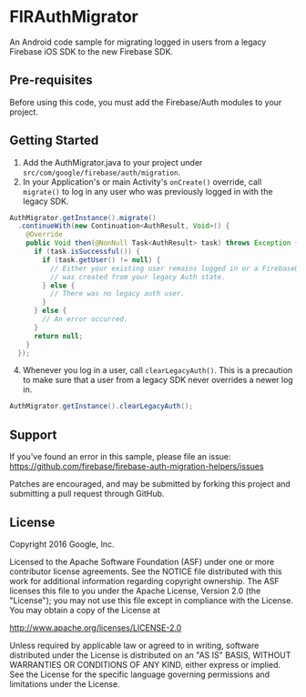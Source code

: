 FIRAuthMigrator
===============

An Android code sample for migrating logged in users from a legacy Firebase iOS
SDK to the new Firebase SDK.

Pre-requisites
--------------
Before using this code, you must add the Firebase/Auth modules to your project.

Getting Started
---------------
1. Add the AuthMigrator.java to your project under
   `src/com/google/firebase/auth/migration`.
3. In your Application's or main Activity's `onCreate()` override,
   call `migrate()` to log in any user who was previously logged in with the
   legacy SDK.

```java
AuthMigrator.getInstance().migrate()
  .continueWith(new Continuation<AuthResult, Void>() {
    @Override
    public Void then(@NonNull Task<AuthResult> task) throws Exception {
      if (task.isSuccessful()) {
        if (task.getUser() != null) {
          // Either your existing user remains logged in or a FirebaseUser
          // was created from your legacy Auth state.
        } else {
          // There was no legacy auth user.
        }
      } else {
        // An error occurred.
      }
      return null;
    }
  });
```
4. Whenever you log in a user, call `clearLegacyAuth()`. This is a precaution
   to make sure that a user from a legacy SDK never overrides a newer log in.

```java
AuthMigrator.getInstance().clearLegacyAuth();
```

Support
-------
If you've found an error in this sample, please file an issue:
https://github.com/firebase/firebase-auth-migration-helpers/issues

Patches are encouraged, and may be submitted by forking this project and
submitting a pull request through GitHub.

License
-------

Copyright 2016 Google, Inc.

Licensed to the Apache Software Foundation (ASF) under one or more contributor
license agreements.  See the NOTICE file distributed with this work for
additional information regarding copyright ownership.  The ASF licenses this
file to you under the Apache License, Version 2.0 (the "License"); you may not
use this file except in compliance with the License.  You may obtain a copy of
the License at

  http://www.apache.org/licenses/LICENSE-2.0

Unless required by applicable law or agreed to in writing, software
distributed under the License is distributed on an "AS IS" BASIS, WITHOUT
WARRANTIES OR CONDITIONS OF ANY KIND, either express or implied.  See the
License for the specific language governing permissions and limitations under
the License.